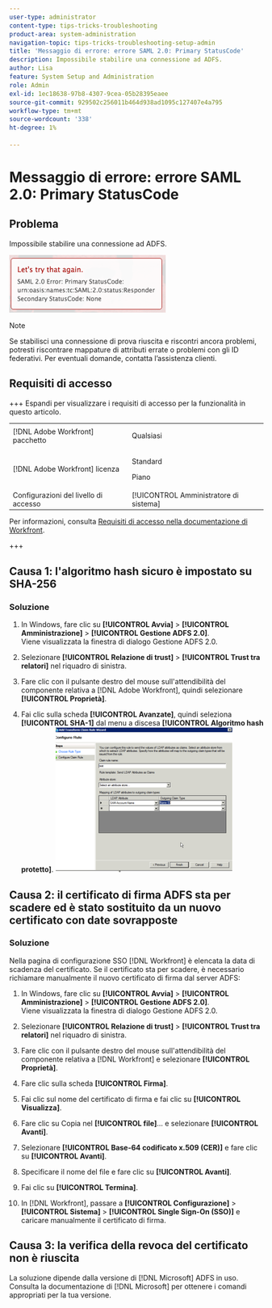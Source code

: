 ```yaml
---
user-type: administrator
content-type: tips-tricks-troubleshooting
product-area: system-administration
navigation-topic: tips-tricks-troubleshooting-setup-admin
title: 'Messaggio di errore: errore SAML 2.0: Primary StatusCode'
description: Impossibile stabilire una connessione ad ADFS.
author: Lisa
feature: System Setup and Administration
role: Admin
exl-id: 1ec18638-97b8-4307-9cea-05b28395eaee
source-git-commit: 929502c256011b464d938ad1095c127407e4a795
workflow-type: tm+mt
source-wordcount: '338'
ht-degree: 1%

---
```


# Messaggio di errore: errore SAML 2.0: Primary StatusCode

## Problema

Impossibile stabilire una connessione ad ADFS.

![SAML_2.0_Error_Primary_Status_Code.png](assets/saml-2.0-error-primary-status-code.png)

>[!NOTE]
>
>Se stabilisci una connessione di prova riuscita e riscontri ancora problemi, potresti riscontrare mappature di attributi errate o problemi con gli ID federativi. Per eventuali domande, contatta l’assistenza clienti.

## Requisiti di accesso

+++ Espandi per visualizzare i requisiti di accesso per la funzionalità in questo articolo.

<table style="table-layout:auto"> 
 <col> 
 <col> 
 <tbody> 
  <tr> 
   <td>[!DNL Adobe Workfront] pacchetto</td> 
   <td><p>Qualsiasi</p></td> 
  </tr> 
  <tr> 
   <td>[!DNL Adobe Workfront] licenza</td> 
   <td><p>Standard</p>
       <p>Piano</p></td>
  </tr> 
  <tr> 
   <td>Configurazioni del livello di accesso</td> 
   <td>[!UICONTROL Amministratore di sistema]</td> 
  </tr> 
 </tbody> 
</table>

Per informazioni, consulta [Requisiti di accesso nella documentazione di Workfront](/help/quicksilver/administration-and-setup/add-users/access-levels-and-object-permissions/access-level-requirements-in-documentation.md).

+++

## Causa 1: l&#39;algoritmo hash sicuro è impostato su SHA-256

### Soluzione

1. In Windows, fare clic su **[!UICONTROL Avvia]** > **[!UICONTROL Amministrazione]** > **[!UICONTROL Gestione ADFS 2.0]**.\
   Viene visualizzata la finestra di dialogo Gestione ADFS 2.0.

1. Selezionare **[!UICONTROL Relazione di trust]** > **[!UICONTROL Trust tra relatori]** nel riquadro di sinistra.

1. Fare clic con il pulsante destro del mouse sull&#39;attendibilità del componente relativa a [!DNL Adobe Workfront], quindi selezionare **[!UICONTROL Proprietà]**.
1. Fai clic sulla scheda **[!UICONTROL Avanzate]**, quindi seleziona **[!UICONTROL SHA-1]** dal menu a discesa **[!UICONTROL Algoritmo hash protetto]**.
   ![SHA-1](assets/1-350x287.png)

## Causa 2: il certificato di firma ADFS sta per scadere ed è stato sostituito da un nuovo certificato con date sovrapposte

### Soluzione

Nella pagina di configurazione SSO [!DNL Workfront] è elencata la data di scadenza del certificato. Se il certificato sta per scadere, è necessario richiamare manualmente il nuovo certificato di firma dal server ADFS:

1. In Windows, fare clic su **[!UICONTROL Avvia]** > **[!UICONTROL Amministrazione]** > **[!UICONTROL Gestione ADFS 2.0]**.\
   Viene visualizzata la finestra di dialogo Gestione ADFS 2.0.

1. Selezionare **[!UICONTROL Relazione di trust]** > **[!UICONTROL Trust tra relatori]** nel riquadro di sinistra.

1. Fare clic con il pulsante destro del mouse sull&#39;attendibilità del componente relativa a [!DNL Workfront] e selezionare **[!UICONTROL Proprietà]**.
1. Fare clic sulla scheda **[!UICONTROL Firma]**.
1. Fai clic sul nome del certificato di firma e fai clic su **[!UICONTROL Visualizza]**.
1. Fare clic su Copia nel **[!UICONTROL file]**... e selezionare **[!UICONTROL Avanti]**.

1. Selezionare **[!UICONTROL Base-64 codificato x.509 (CER)]** e fare clic su **[!UICONTROL Avanti]**.

1. Specificare il nome del file e fare clic su **[!UICONTROL Avanti]**.
1. Fai clic su **[!UICONTROL Termina]**.
1. In [!DNL Workfront], passare a **[!UICONTROL Configurazione]** > **[!UICONTROL Sistema]** > **[!UICONTROL Single Sign-On (SSO)]** e caricare manualmente il certificato di firma.

## Causa 3: la verifica della revoca del certificato non è riuscita

La soluzione dipende dalla versione di [!DNL Microsoft] ADFS in uso. Consulta la documentazione di [!DNL Microsoft] per ottenere i comandi appropriati per la tua versione.
